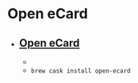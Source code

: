 # Open eCard
- [Open eCard](https://www.openecard.org/)
  - 
  - 
  - `brew cask install open-ecard`
